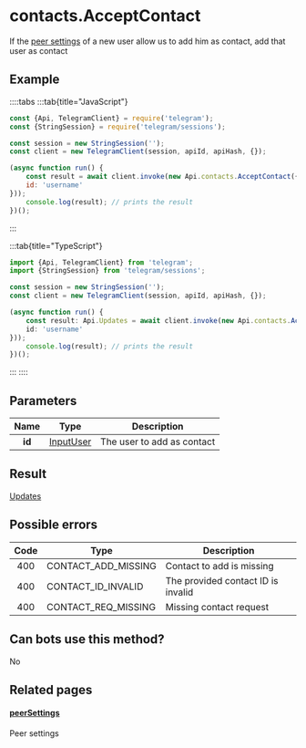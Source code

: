# contacts.AcceptContact

If the [peer settings](https://core.telegram.org/constructor/peerSettings) of a new user allow us to add him as contact, add that user as contact



## Example

::::tabs
:::tab{title="JavaScript"}
```js
const {Api, TelegramClient} = require('telegram');
const {StringSession} = require('telegram/sessions');

const session = new StringSession('');
const client = new TelegramClient(session, apiId, apiHash, {});

(async function run() {
    const result = await client.invoke(new Api.contacts.AcceptContact({
    id: 'username'
}));
    console.log(result); // prints the result
})();
```
:::

:::tab{title="TypeScript"}
```ts
import {Api, TelegramClient} from 'telegram';
import {StringSession} from 'telegram/sessions';

const session = new StringSession('');
const client = new TelegramClient(session, apiId, apiHash, {});

(async function run() {
    const result: Api.Updates = await client.invoke(new Api.contacts.AcceptContact({
    id: 'username'
}));
    console.log(result); // prints the result
})();
```
:::
::::



## Parameters

| Name | Type | Description |
| :--: | ---- | ----------- |
| **id** | [InputUser](https://core.telegram.org/type/InputUser) | The user to add as contact 


## Result

[Updates](https://core.telegram.org/type/Updates)



## Possible errors

| Code | Type | Description |
| :--: | ---- | ----------- |
| 400 | CONTACT\_ADD\_MISSING | Contact to add is missing 
| 400 | CONTACT\_ID\_INVALID | The provided contact ID is invalid 
| 400 | CONTACT\_REQ\_MISSING | Missing contact request 


## Can bots use this method?

No

## Related pages

#### [peerSettings](https://core.telegram.org/constructor/peerSettings)

Peer settings




